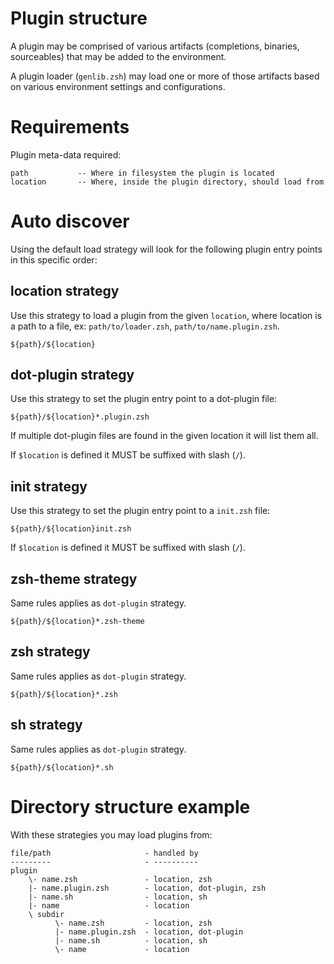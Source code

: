 # Plugin structure

A plugin may be comprised of various artifacts (completions, binaries,
sourceables) that may be added to the environment.

A plugin loader (`genlib.zsh`) may load one or more of those artifacts based on
various environment settings and configurations.

# Requirements

Plugin meta-data required:

    path           -- Where in filesystem the plugin is located
    location       -- Where, inside the plugin directory, should load from

# Auto discover

Using the default load strategy will look for the following plugin entry points
in this specific order:

## location strategy

Use this strategy to load a plugin from the given `location`, where location is
a path to a file, ex: `path/to/loader.zsh`, `path/to/name.plugin.zsh`.

    ${path}/${location}

## dot-plugin strategy

Use this strategy to set the plugin entry point to a dot-plugin file:

    ${path}/${location}*.plugin.zsh

If multiple dot-plugin files are found in the given location it will list them
all.

If `$location` is defined it MUST be suffixed with slash (`/`).

## init strategy

Use this strategy to set the plugin entry point to a `init.zsh` file:

    ${path}/${location}init.zsh

If `$location` is defined it MUST be suffixed with slash (`/`).

## zsh-theme strategy

Same rules applies as `dot-plugin` strategy.

    ${path}/${location}*.zsh-theme

## zsh strategy

Same rules applies as `dot-plugin` strategy.

    ${path}/${location}*.zsh

## sh strategy

Same rules applies as `dot-plugin` strategy.

    ${path}/${location}*.sh

# Directory structure example

With these strategies you may load plugins from:

    file/path                     - handled by
    ---------                     - ----------
    plugin
        \- name.zsh               - location, zsh
        |- name.plugin.zsh        - location, dot-plugin, zsh
        |- name.sh                - location, sh
        |- name                   - location
        \ subdir
              \- name.zsh         - location, zsh
              |- name.plugin.zsh  - location, dot-plugin
              |- name.sh          - location, sh
              \- name             - location

